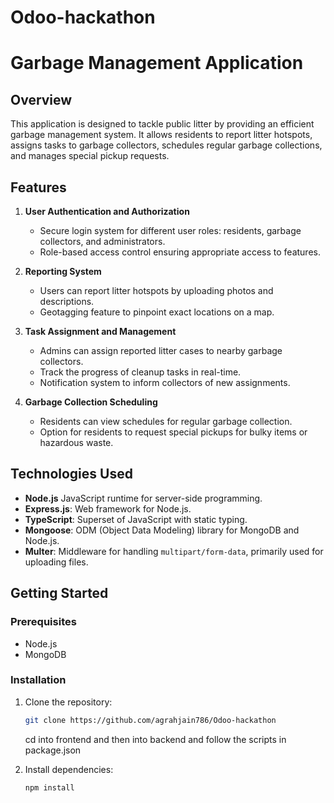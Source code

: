 # Odoo-hackathon


# Garbage Management Application

## Overview

This application is designed to tackle public litter by providing an efficient garbage management system. It allows residents to report litter hotspots, assigns tasks to garbage collectors, schedules regular garbage collections, and manages special pickup requests.

## Features

1. **User Authentication and Authorization**

   - Secure login system for different user roles: residents, garbage collectors, and administrators.
   - Role-based access control ensuring appropriate access to features.

2. **Reporting System**

   - Users can report litter hotspots by uploading photos and descriptions.
   - Geotagging feature to pinpoint exact locations on a map.

3. **Task Assignment and Management**

   - Admins can assign reported litter cases to nearby garbage collectors.
   - Track the progress of cleanup tasks in real-time.
   - Notification system to inform collectors of new assignments.

4. **Garbage Collection Scheduling**
   - Residents can view schedules for regular garbage collection.
   - Option for residents to request special pickups for bulky items or hazardous waste.

## Technologies Used

- **Node.js** JavaScript runtime for server-side programming.
- **Express.js**: Web framework for Node.js.
- **TypeScript**: Superset of JavaScript with static typing.
- **Mongoose**: ODM (Object Data Modeling) library for MongoDB and Node.js.
- **Multer**: Middleware for handling `multipart/form-data`, primarily used for uploading files.

## Getting Started

### Prerequisites

- Node.js
- MongoDB

### Installation

1. Clone the repository:

   ```bash
   git clone https://github.com/agrahjain786/Odoo-hackathon
   ```

   cd into frontend and then into backend and follow the scripts in package.json

2. Install dependencies:
   ```bash
   npm install
   ```
